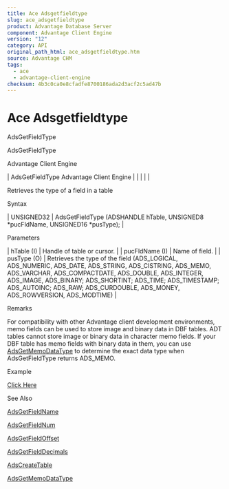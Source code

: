 ```yaml
---
title: Ace Adsgetfieldtype
slug: ace_adsgetfieldtype
product: Advantage Database Server
component: Advantage Client Engine
version: "12"
category: API
original_path_html: ace_adsgetfieldtype.htm
source: Advantage CHM
tags:
  - ace
  - advantage-client-engine
checksum: 4b3c0ca0e8cfadfe8700186ada2d3acf2c5ad47b
---
```


# Ace Adsgetfieldtype

AdsGetFieldType

AdsGetFieldType

Advantage Client Engine

| AdsGetFieldType  Advantage Client Engine |  |  |  |  |

Retrieves the type of a field in a table

Syntax

| UNSIGNED32 | AdsGetFieldType (ADSHANDLE hTable,  UNSIGNED8 \*pucFldName,  UNSIGNED16 \*pusType); |

Parameters

| hTable (I) | Handle of table or cursor. |
| pucFldName (I) | Name of field. |
| pusType (O) | Retrieves the type of the field (ADS\_LOGICAL, ADS\_NUMERIC, ADS\_DATE, ADS\_STRING, ADS\_CISTRING, ADS\_MEMO, ADS\_VARCHAR, ADS\_COMPACTDATE, ADS\_DOUBLE, ADS\_INTEGER, ADS\_IMAGE, ADS\_BINARY; ADS\_SHORTINT; ADS\_TIME; ADS\_TIMESTAMP; ADS\_AUTOINC; ADS\_RAW; ADS\_CURDOUBLE, ADS\_MONEY, ADS\_ROWVERSION, ADS\_MODTIME) |

Remarks

For compatibility with other Advantage client development environments, memo fields can be used to store image and binary data in DBF tables. ADT tables cannot store image or binary data in character memo fields. If your DBF table has memo fields with binary data in them, you can use [AdsGetMemoDataType](ace_adsgetmemodatatype.md) to determine the exact data type when AdsGetFieldType returns ADS\_MEMO.

Example

[Click Here](ace_examples.md#adsgetfieldtypeexample)

See Also

[AdsGetFieldName](ace_adsgetfieldname.md)

[AdsGetFieldNum](ace_adsgetfieldnum.md)

[AdsGetFieldOffset](ace_adsgetfieldoffset.md)

[AdsGetFieldDecimals](ace_adsgetfielddecimals.md)

[AdsCreateTable](ace_adscreatetable.md)

[AdsGetMemoDataType](ace_adsgetmemodatatype.md)
